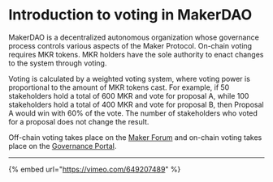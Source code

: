 # Introduction to voting in MakerDAO
MakerDAO is a decentralized autonomous organization whose governance process controls various aspects of the Maker Protocol. On-chain voting requires MKR tokens. MKR holders have the sole authority to enact changes to the system through voting. 

Voting is calculated by a weighted voting system, where voting power is proportional to the amount of MKR tokens cast. For example, if 50 stakeholders hold a total of 600 MKR and vote for proposal A, while 100 stakeholders hold a total of 400 MKR and vote for proposal B, then Proposal A would win with 60% of the vote. The number of stakeholders who voted for a proposal does not change the result.

Off-chain voting takes place on the [Maker Forum](https://forum.makerdao.com) and on-chain voting takes place on the [Governance Portal](https://vote.makerdao.com/). 

---

{% embed url="https://vimeo.com/649207489" %}
